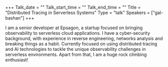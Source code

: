 +++
Talk_date = ""
Talk_start_time = ""
Talk_end_time = ""
Title = "Distributed Tracing in Serverless Systems"
Type = "talk"
Speakers = ["gal-bashan"]
+++

I am a senior developer at Epsagon, a startup focused on bringing observability to serverless cloud applications. I have a cyber-security background, with experience in reverse engineering, networks analysis and breaking things as a habit. Currently focused on using distributed tracing and AI technologies to tackle the unique observability challenges in serverless environments. Apart from that, I am a huge rock climbing enthusiast!